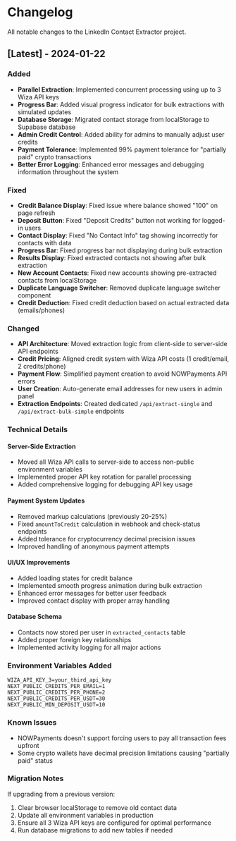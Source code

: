 # Changelog

All notable changes to the LinkedIn Contact Extractor project.

## [Latest] - 2024-01-22

### Added
- **Parallel Extraction**: Implemented concurrent processing using up to 3 Wiza API keys
- **Progress Bar**: Added visual progress indicator for bulk extractions with simulated updates
- **Database Storage**: Migrated contact storage from localStorage to Supabase database
- **Admin Credit Control**: Added ability for admins to manually adjust user credits
- **Payment Tolerance**: Implemented 99% payment tolerance for "partially paid" crypto transactions
- **Better Error Logging**: Enhanced error messages and debugging information throughout the system

### Fixed
- **Credit Balance Display**: Fixed issue where balance showed "100" on page refresh
- **Deposit Button**: Fixed "Deposit Credits" button not working for logged-in users
- **Contact Display**: Fixed "No Contact Info" tag showing incorrectly for contacts with data
- **Progress Bar**: Fixed progress bar not displaying during bulk extraction
- **Results Display**: Fixed extracted contacts not showing after bulk extraction
- **New Account Contacts**: Fixed new accounts showing pre-extracted contacts from localStorage
- **Duplicate Language Switcher**: Removed duplicate language switcher component
- **Credit Deduction**: Fixed credit deduction based on actual extracted data (emails/phones)

### Changed
- **API Architecture**: Moved extraction logic from client-side to server-side API endpoints
- **Credit Pricing**: Aligned credit system with Wiza API costs (1 credit/email, 2 credits/phone)
- **Payment Flow**: Simplified payment creation to avoid NOWPayments API errors
- **User Creation**: Auto-generate email addresses for new users in admin panel
- **Extraction Endpoints**: Created dedicated `/api/extract-single` and `/api/extract-bulk-simple` endpoints

### Technical Details

#### Server-Side Extraction
- Moved all Wiza API calls to server-side to access non-public environment variables
- Implemented proper API key rotation for parallel processing
- Added comprehensive logging for debugging API key usage

#### Payment System Updates
- Removed markup calculations (previously 20-25%)
- Fixed `amountToCredit` calculation in webhook and check-status endpoints
- Added tolerance for cryptocurrency decimal precision issues
- Improved handling of anonymous payment attempts

#### UI/UX Improvements
- Added loading states for credit balance
- Implemented smooth progress animation during bulk extraction
- Enhanced error messages for better user feedback
- Improved contact display with proper array handling

#### Database Schema
- Contacts now stored per user in `extracted_contacts` table
- Added proper foreign key relationships
- Implemented activity logging for all major actions

### Environment Variables Added
```env
WIZA_API_KEY_3=your_third_api_key
NEXT_PUBLIC_CREDITS_PER_EMAIL=1
NEXT_PUBLIC_CREDITS_PER_PHONE=2
NEXT_PUBLIC_CREDITS_PER_USDT=30
NEXT_PUBLIC_MIN_DEPOSIT_USDT=10
```

### Known Issues
- NOWPayments doesn't support forcing users to pay all transaction fees upfront
- Some crypto wallets have decimal precision limitations causing "partially paid" status

### Migration Notes
If upgrading from a previous version:
1. Clear browser localStorage to remove old contact data
2. Update all environment variables in production
3. Ensure all 3 Wiza API keys are configured for optimal performance
4. Run database migrations to add new tables if needed
